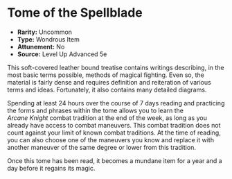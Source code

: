 # Tome of the Spellblade

- **Rarity:** Uncommon
- **Type:** Wondrous Item
- **Attunement:** No
- **Source:** Level Up Advanced 5e

This soft-covered leather bound treatise contains writings describing, in the most basic terms possible, methods of magical fighting. Even so, the material is fairly dense and requires definition and reiteration of various terms and ideas. Fortunately, it also contains many detailed diagrams.

Spending at least 24 hours over the course of 7 days reading and practicing the forms and phrases within the tome allows you to learn the  
_Arcane Knight_ combat tradition at the end of the week, as long as you already have access to combat maneuvers. This combat tradition does not count against your limit of known combat traditions. At the time of reading, you can also choose one of the maneuvers you know and replace it with another maneuver of the same degree or lower from this tradition.

Once this tome has been read, it becomes a mundane item for a year and a day before it regains its magic.

